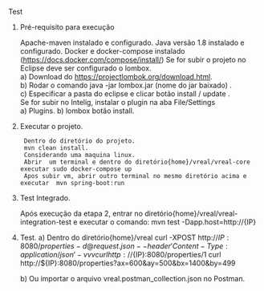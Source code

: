 Test 

1) Pré-requisito para execução

   	Apache-maven instalado e configurado.
   	Java versão 1.8 instalado e configurado.
   	Docker e docker-compose instalado (https://docs.docker.com/compose/install/)
   	Se for subir o projeto no Eclipse deve ser configurado o lombox.<br>
   		a) Download do https://projectlombok.org/download.html. <br>
   		b) Rodar o comando java -jar lombox.jar (nome do jar baixado) . <br>
   		c) Especificar a pasta do eclipse e clicar botão install / update .<br>
   	Se for subir no Intelig, instalar o plugin na aba File/Settings <br>
   		a) Plugins.
   		b) lombox botão install.

2) Executar o projeto.

    	Dentro do diretório do projeto.
    	mvn clean install.
    	Considerando uma maquina linux.
    	Abrir  um terminal e dentro do diretório{home}/vreal/vreal-core executar sudo docker-compose up 
    	Apos subir vm, abrir outro terminal no mesmo diretório acima e executar  mvn spring-boot:run

3) Test Integrado.

	Após execução da etapa 2, entrar no diretório{home}/vreal/vreal-integration-test e executar o comando: mvn test -Dapp.host=http://{IP}

4) Test.
    a) Dentro do diretório{home}/vreal
	curl -XPOST http://${IP}:8080/properties -d @request.json --header 'Content-Type:application/json' -vvv
	curl http://${IP}:8080/properties/1
	curl http://${IP}:8080/properties\?ax\=600\&ay\=500\&bx\=1400\&by\=499
	
    b) Ou importar o arquivo vreal.postman_collection.json no Postman.
